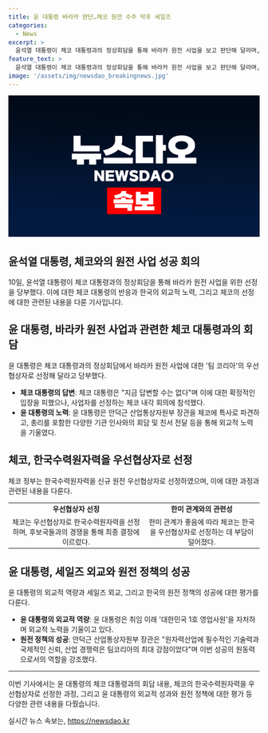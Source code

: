 ```yaml
---
title: 윤 대통령 바라카 판단…체코 원전 수주 막후 세일즈
categories:
  - News
excerpt: >
  윤석열 대통령이 체코 대통령과의 정상회담을 통해 바라카 원전 사업을 보고 판단해 달라며, 체코 신규 원전 사업 우선협상자로 팀 코리아를 선정해 달라고 당부했다. 이에 대한 파벨 대통령의 즉각적인 답변은 없었지만, 안덕근 산업통상자원부 장관이 체코를 특사로 방문하여 선정 과정에 대한 설명을 진행했고, 결국 체코는 팀 코리아를 선정했다. 이러한 외교적인 성과는 윤 대통령의 강력한 세일즈 외교와 정부의 원전 정책, 기술력, 민간 차원의 역할이 결합된 결과라고 평가된다.
feature_text: >
  윤석열 대통령이 체코 대통령과의 정상회담을 통해 바라카 원전 사업을 보고 판단해 달라며, 체코 신규 원전 사업 우선협상자로 팀 코리아를 선정해 달라고 당부했다. 이에 대한 파벨 대통령의 즉각적인 답변은 없었지만, 안덕근 산업통상자원부 장관이 체코를 특사로 방문하여 선정 과정에 대한 설명을 진행했고, 결국 체코는 팀 코리아를 선정했다. 이러한 외교적인 성과는 윤 대통령의 강력한 세일즈 외교와 정부의 원전 정책, 기술력, 민간 차원의 역할이 결합된 결과라고 평가된다.
image: '/assets/img/newsdao_breakingnews.jpg'
---
```


<p><img src="/assets/img/newsdao_breakingnews.jpg" alt="implanttips 속보" /></p>

<h2 data-ke-size="size26">윤석열 대통령, 체코와의 원전 사업 성공 회의</h2>

<p data-ke-size="size16">10일, 윤석열 대통령이 체코 대통령과의 정상회담을 통해 바라카 원전 사업을 위한 선정을 당부했다. 이에 대한 체코 대통령의 반응과 한국의 외교적 노력, 그리고 체코의 선정에 대한 관련된 내용을 다룬 기사입니다.</p>

<h2 data-ke-size="size24">윤 대통령, 바라카 원전 사업과 관련한 체코 대통령과의 회담</h2>

<p data-ke-size="size16">윤 대통령은 체코 대통령과의 정상회담에서 바라카 원전 사업에 대한 '팀 코리아'의 우선협상자로 선정해 달라고 당부했다.</p>

<ul>
<li><b>체코 대통령의 답변</b>: 체코 대통령은 "지금 답변할 수는 없다"며 이에 대한 확정적인 입장을 피했으나, 사업자를 선정하는 체코 내각 회의에 참석했다.</li>
<li><b>윤 대통령의 노력</b>: 윤 대통령은 안덕근 산업통상자원부 장관을 체코에 특사로 파견하고, 총리를 포함한 다양한 기관 인사와의 회담 및 친서 전달 등을 통해 외교적 노력을 기울였다.</li>
</ul>

<h2 data-ke-size="size24">체코, 한국수력원자력을 우선협상자로 선정</h2>

<p data-ke-size="size16">체코 정부는 한국수력원자력을 신규 원전 우선협상자로 선정하였으며, 이에 대한 과정과 관련된 내용을 다룬다.</p>

<table>
  <tr>
    <td style="text-align: center; height: 17px;"><b>우선협상자 선정</b></td>
    <td style="text-align: center; height: 17px;"><b>한미 관계와의 관련성</b></td>
  </tr>
  <tr>
    <td style="text-align: center; height: 17px;">체코는 우선협상자로 한국수력원자력을 선정하며, 후보국들과의 경쟁을 통해 최종 결정에 이르렀다.</td>
    <td style="text-align: center; height: 17px;">한미 관계가 좋음에 따라 체코는 한국을 우선협상자로 선정하는 데 부담이 덜어졌다.</td>
  </tr>
</table>

<h2 data-ke-size="size24">윤 대통령, 세일즈 외교와 원전 정책의 성공</h2>

<p data-ke-size="size16">윤 대통령의 외교적 역량과 세일즈 외교, 그리고 한국의 원전 정책의 성공에 대한 평가를 다룬다.</p>

<ul>
<li><b>윤 대통령의 외교적 역량</b>: 윤 대통령은 취임 이래 '대한민국 1호 영업사원'을 자처하며 외교적 노력을 기울이고 있다.</li>
<li><b>원전 정책의 성공</b>: 안덕근 산업통상자원부 장관은 "원자력산업에 필수적인 기술력과 국제적인 신뢰, 산업 경쟁력은 팀코리아의 최대 강점이었다"며 이번 성공의 원동력으로서의 역할을 강조했다.</li>
</ul>

<hr data-ke-size="size16">

<p data-ke-size="size16">이번 기사에서는 윤 대통령의 체코 대통령과의 회담 내용, 체코의 한국수력원자력을 우선협상자로 선정한 과정, 그리고 윤 대통령의 외교적 성과와 원전 정책에 대한 평가 등 다양한 관련 내용을 다뤘습니다.</p>
실시간 뉴스 속보는, <a href="https://newsdao.kr" rel="dofollow">https://newsdao.kr</a>


